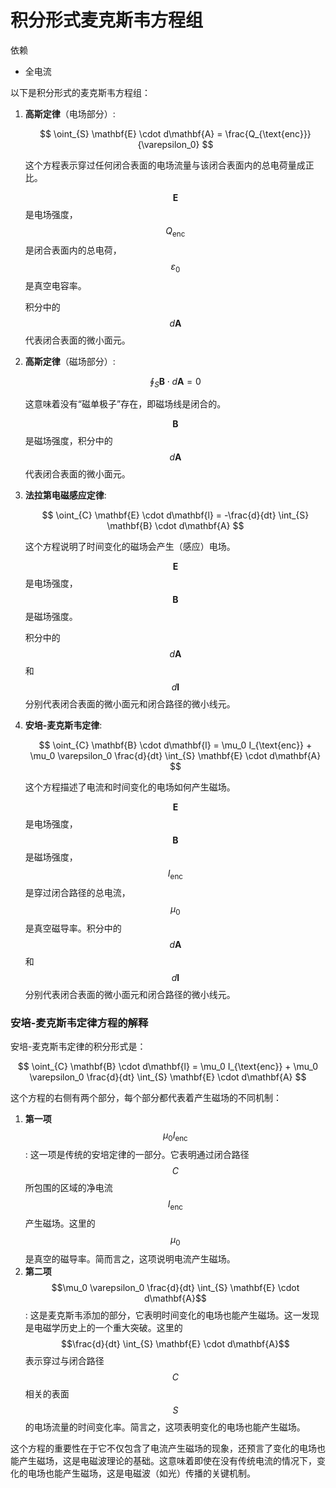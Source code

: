 # 积分形式麦克斯韦方程组

依赖

* 全电流

以下是积分形式的麦克斯韦方程组：

1.  **高斯定律**（电场部分）:

    $$
    \oint_{S} \mathbf{E} \cdot d\mathbf{A} = \frac{Q_{\text{enc}}}{\varepsilon_0}
    $$

    这个方程表示穿过任何闭合表面的电场流量与该闭合表面内的总电荷量成正比。

    $$\mathbf{E}$$ 是电场强度，$$Q_{\text{enc}}$$ 是闭合表面内的总电荷，$$\varepsilon_0$$ 是真空电容率。

    积分中的 $$d\mathbf{A}$$ 代表闭合表面的微小面元。
2.  **高斯定律**（磁场部分）:

    $$
    \oint_{S} \mathbf{B} \cdot d\mathbf{A} = 0
    $$

    这意味着没有“磁单极子”存在，即磁场线是闭合的。

    $$\mathbf{B}$$ 是磁场强度，积分中的 $$d\mathbf{A}$$ 代表闭合表面的微小面元。
3.  **法拉第电磁感应定律**:

    $$
    \oint_{C} \mathbf{E} \cdot d\mathbf{l} = -\frac{d}{dt} \int_{S} \mathbf{B} \cdot d\mathbf{A}
    $$

    这个方程说明了时间变化的磁场会产生（感应）电场。

    $$\mathbf{E}$$ 是电场强度，$$\mathbf{B}$$ 是磁场强度。

    积分中的 $$d\mathbf{A}$$ 和 $$d\mathbf{l}$$ 分别代表闭合表面的微小面元和闭合路径的微小线元。
4.  **安培-麦克斯韦定律**:

    $$
    \oint_{C} \mathbf{B} \cdot d\mathbf{l} = \mu_0 I_{\text{enc}} + \mu_0 \varepsilon_0 \frac{d}{dt} \int_{S} \mathbf{E} \cdot d\mathbf{A}
    $$

    这个方程描述了电流和时间变化的电场如何产生磁场。

    $$\mathbf{E}$$ 是电场强度，$$\mathbf{B}$$ 是磁场强度，$$I_{\text{enc}}$$ 是穿过闭合路径的总电流，$$\mu_0$$ 是真空磁导率。积分中的 $$d\mathbf{A}$$ 和 $$d\mathbf{l}$$ 分别代表闭合表面的微小面元和闭合路径的微小线元。

### 安培-麦克斯韦定律方程的解释

安培-麦克斯韦定律的积分形式是：

$$
\oint_{C} \mathbf{B} \cdot d\mathbf{l} = \mu_0 I_{\text{enc}} + \mu_0 \varepsilon_0 \frac{d}{dt} \int_{S} \mathbf{E} \cdot d\mathbf{A}
$$

这个方程的右侧有两个部分，每个部分都代表着产生磁场的不同机制：

1. **第一项** $$\mu_0 I_{\text{enc}}$$: 这一项是传统的安培定律的一部分。它表明通过闭合路径 $$C$$ 所包围的区域的净电流 $$I_{\text{enc}}$$ 产生磁场。这里的 $$\mu_0$$ 是真空的磁导率。简而言之，这项说明电流产生磁场。
2. **第二项** $$\mu_0 \varepsilon_0 \frac{d}{dt} \int_{S} \mathbf{E} \cdot d\mathbf{A}$$: 这是麦克斯韦添加的部分，它表明时间变化的电场也能产生磁场。这一发现是电磁学历史上的一个重大突破。这里的 $$\frac{d}{dt} \int_{S} \mathbf{E} \cdot d\mathbf{A}$$ 表示穿过与闭合路径 $$C$$ 相关的表面 $$S$$ 的电场流量的时间变化率。简言之，这项表明变化的电场也能产生磁场。

这个方程的重要性在于它不仅包含了电流产生磁场的现象，还预言了变化的电场也能产生磁场，这是电磁波理论的基础。这意味着即使在没有传统电流的情况下，变化的电场也能产生磁场，这是电磁波（如光）传播的关键机制。

